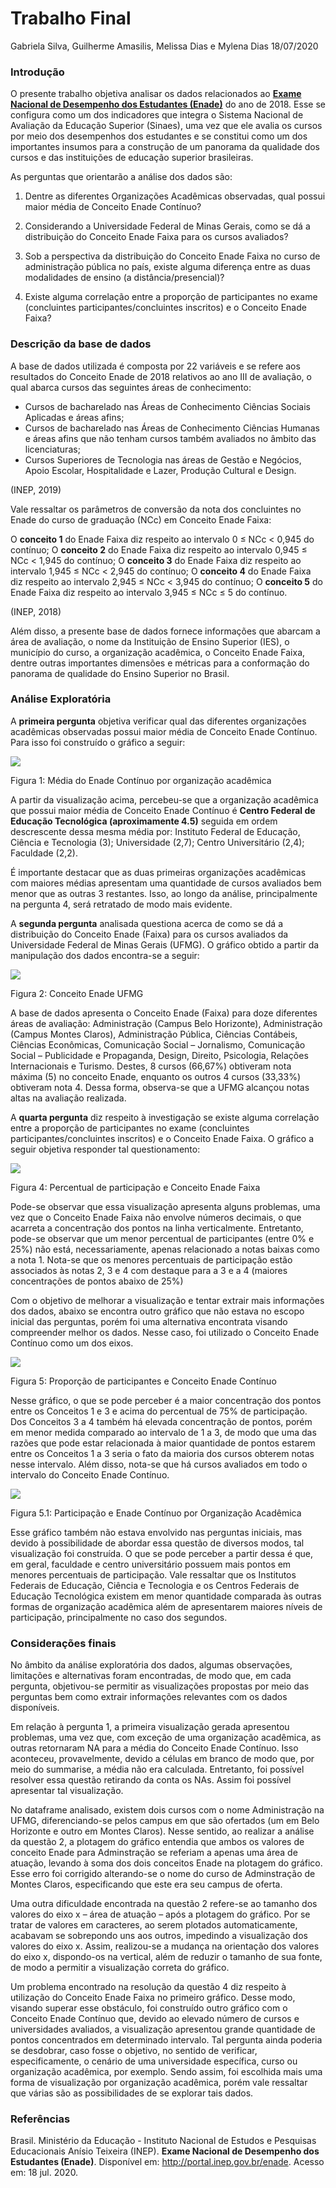 Trabalho Final
================
Gabriela Silva, Guilherme Amasilis, Melissa Dias e Mylena Dias
18/07/2020

### Introdução

O presente trabalho objetiva analisar os dados relacionados ao [**Exame
Nacional de Desempenho dos Estudantes
(Enade)**](http://portal.inep.gov.br/enade) do ano de 2018. Esse se
configura como um dos indicadores que integra o Sistema Nacional de
Avaliação da Educação Superior (Sinaes), uma vez que ele avalia os
cursos por meio dos desempenhos dos estudantes e se constitui como um
dos importantes insumos para a construção de um panorama da qualidade
dos cursos e das instituições de educação superior brasileiras.

As perguntas que orientarão a análise dos dados são:

1)  Dentre as diferentes Organizações Acadêmicas observadas, qual possui
    maior média de Conceito Enade Contínuo?

2)  Considerando a Universidade Federal de Minas Gerais, como se dá a
    distribuição do Conceito Enade Faixa para os cursos avaliados?

3)  Sob a perspectiva da distribuição do Conceito Enade Faixa no curso
    de administração pública no país, existe alguma diferença entre as
    duas modalidades de ensino (a distância/presencial)?

4)  Existe alguma correlação entre a proporção de participantes no exame
    (concluintes participantes/concluintes inscritos) e o Conceito Enade
    Faixa?

### Descrição da base de dados

A base de dados utilizada é composta por 22 variáveis e se refere aos
resultados do Conceito Enade de 2018 relativos ao ano III de avaliação,
o qual abarca cursos das seguintes áreas de conhecimento:

  - Cursos de bacharelado nas Áreas de Conhecimento Ciências Sociais
    Aplicadas e áreas afins;
  - Cursos de bacharelado nas Áreas de Conhecimento Ciências Humanas e
    áreas afins que não tenham cursos também avaliados no âmbito das
    licenciaturas;
  - Cursos Superiores de Tecnologia nas áreas de Gestão e Negócios,
    Apoio Escolar, Hospitalidade e Lazer, Produção Cultural e Design.

(INEP, 2019)

Vale ressaltar os parâmetros de conversão da nota dos concluintes no
Enade do curso de graduação (NCc) em Conceito Enade Faixa:

O **conceito 1** do Enade Faixa diz respeito ao intervalo 0 ≤ NCc \<
0,945 do contínuo; O **conceito 2** do Enade Faixa diz respeito ao
intervalo 0,945 ≤ NCc \< 1,945 do contínuo; O **conceito 3** do Enade
Faixa diz respeito ao intervalo 1,945 ≤ NCc \< 2,945 do contínuo; O
**conceito 4** do Enade Faixa diz respeito ao intervalo 2,945 ≤ NCc \<
3,945 do contínuo; O **conceito 5** do Enade Faixa diz respeito ao
intervalo 3,945 ≤ NCc ≤ 5 do contínuo.

(INEP, 2018)

Além disso, a presente base de dados fornece informações que abarcam a
área de avaliação, o nome da Instituição de Ensino Superior (IES), o
município do curso, a organização acadêmica, o Conceito Enade Faixa,
dentre outras importantes dimensões e métricas para a conformação do
panorama de qualidade do Ensino Superior no Brasil.

### Análise Exploratória

A **primeira pergunta** objetiva verificar qual das diferentes
organizações acadêmicas observadas possui maior média de Conceito
Enade Contínuo. Para isso foi construído o gráfico a seguir:

![](hw99-analise-viz-dados-grupo08_files/figure-gfm/organizaçãoacademica-1.png)<!-- -->

Figura 1: Média do Enade Contínuo por organização acadêmica

A partir da visualização acima, percebeu-se que a organização acadêmica
que possui maior média de Conceito Enade Contínuo é **Centro Federal de
Educação Tecnológica (aproximamente 4.5)** seguida em ordem descrescente
dessa mesma média por: Instituto Federal de Educação, Ciência e
Tecnologia (3); Universidade (2,7); Centro Universitário (2,4);
Faculdade (2,2).

É importante destacar que as duas primeiras organizações acadêmicas com
maiores médias apresentam uma quantidade de cursos avaliados bem menor
que as outras 3 restantes. Isso, ao longo da análise, principalmente na
pergunta 4, será retratado de modo mais evidente.

A **segunda pergunta** analisada questiona acerca de como se dá a
distribuição do Conceito Enade (Faixa) para os cursos avaliados da
Universidade Federal de Minas Gerais (UFMG). O gráfico obtido a partir
da manipulação dos dados encontra-se a seguir:

![](hw99-analise-viz-dados-grupo08_files/figure-gfm/pergunta2-1.png)<!-- -->

Figura 2: Conceito Enade UFMG

A base de dados apresenta o Conceito Enade (Faixa) para doze diferentes
áreas de avaliação: Administração (Campus Belo Horizonte),
Administração (Campus Montes Claros), Administração Pública, Ciências
Contábeis, Ciências Econômicas, Comunicação Social – Jornalismo,
Comunicação Social – Publicidade e Propaganda, Design, Direito,
Psicologia, Relações Internacionais e Turismo. Destes, 8 cursos (66,67%)
obtiveram nota máxima (5) no conceito Enade, enquanto os outros 4 cursos
(33,33%) obtiveram nota 4. Dessa forma, observa-se que a UFMG alcançou
notas altas na avaliação realizada.

A **quarta pergunta** diz respeito à investigação se existe alguma
correlação entre a proporção de participantes no exame (concluintes
participantes/concluintes inscritos) e o Conceito Enade Faixa. O gráfico
a seguir objetiva responder tal questionamento:

![](hw99-analise-viz-dados-grupo08_files/figure-gfm/pergunta4-1.png)<!-- -->

Figura 4: Percentual de participação e Conceito Enade Faixa

Pode-se observar que essa visualização apresenta alguns problemas, uma
vez que o Conceito Enade Faixa não envolve números decimais, o que
acarreta a concentração dos pontos na linha verticalmente. Entretanto,
pode-se observar que um menor percentual de participantes (entre 0% e
25%) não está, necessariamente, apenas relacionado a notas baixas como a
nota 1. Nota-se que os menores percentuais de participação estão
associados às notas 2, 3 e 4 com destaque para a 3 e a 4 (maiores
concentrações de pontos abaixo de 25%)

Com o objetivo de melhorar a visualização e tentar extrair mais
informações dos dados, abaixo se encontra outro gráfico que não estava
no escopo inicial das perguntas, porém foi uma alternativa encontrata
visando compreender melhor os dados. Nesse caso, foi utilizado o
Conceito Enade Contínuo como um dos eixos.

![](hw99-analise-viz-dados-grupo08_files/figure-gfm/pergunta4.1-1.png)<!-- -->

Figura 5: Proporção de participantes e Conceito Enade Contínuo

Nesse gráfico, o que se pode perceber é a maior concentração dos pontos
entre os Conceitos 1 e 3 e acima do percentual de 75% de participação.
Dos Conceitos 3 a 4 também há elevada concentração de pontos, porém em
menor medida comparado ao intervalo de 1 a 3, de modo que uma das razões
que pode estar relacionada à maior quantidade de pontos estarem entre os
Conceitos 1 a 3 seria o fato da maioria dos cursos obterem notas nesse
intervalo. Além disso, nota-se que há cursos avaliados em todo o
intervalo do Conceito Enade Contínuo.

![](hw99-analise-viz-dados-grupo08_files/figure-gfm/pergunra4.2-1.png)<!-- -->

Figura 5.1: Participação e Enade Contínuo por Organização Acadêmica

Esse gráfico também não estava envolvido nas perguntas iniciais, mas
devido à possibilidade de abordar essa questão de diversos modos, tal
visualização foi construída. O que se pode perceber a partir dessa é
que, em geral, faculdade e centro universitário possuem mais pontos em
menores percentuais de participação. Vale ressaltar que os Institutos
Federais de Educação, Ciência e Tecnologia e os Centros Federais de
Educação Tecnológica existem em menor quantidade comparada às outras
formas de organização acadêmica além de apresentarem maiores níveis de
participação, principalmente no caso dos segundos.

### Considerações finais

No âmbito da análise exploratória dos dados, algumas observações,
limitações e alternativas foram encontradas, de modo que, em cada
pergunta, objetivou-se permitir as visualizações propostas por meio das
perguntas bem como extrair informações relevantes com os dados
disponíveis.

Em relação à pergunta 1, a primeira visualização gerada apresentou
problemas, uma vez que, com exceção de uma organização acadêmica, as
outras retornaram NA para a média do Conceito Enade Contínuo. Isso
aconteceu, provavelmente, devido a células em branco de modo que, por
meio do summarise, a média não era calculada. Entretanto, foi possível
resolver essa questão retirando da conta os NAs. Assim foi possível
apresentar tal visualização.

No dataframe analisado, existem dois cursos com o nome Administração na
UFMG, diferenciando-se pelos campus em que são ofertados (um em Belo
Horizonte e outro em Montes Claros). Nesse sentido, ao realizar a
análise da questão 2, a plotagem do gráfico entendia que ambos os
valores de conceito Enade para Adminstração se referiam a apenas uma
área de atuação, levando à soma dos dois conceitos Enade na plotagem do
gráfico. Esse erro foi corrigido alterando-se o nome do curso de
Adminstração de Montes Claros, especificando que este era seu campus de
oferta.

Uma outra dificuldade encontrada na questão 2 refere-se ao tamanho dos
valores do eixo x – área de atuação – após a plotagem do gráfico. Por se
tratar de valores em caracteres, ao serem plotados automaticamente,
acabavam se sobrepondo uns aos outros, impedindo a visualização dos
valores do eixo x. Assim, realizou-se a mudança na orientação dos
valores do eixo x, dispondo-os na vertical, além de reduzir o tamanho de
sua fonte, de modo a permitir a visualização correta do gráfico.

Um problema encontrado na resolução da questão 4 diz respeito à
utilização do Conceito Enade Faixa no primeiro gráfico. Desse modo,
visando superar esse obstáculo, foi construído outro gráfico com o
Conceito Enade Contínuo que, devido ao elevado número de cursos e
universidades avaliados, a visualização apresentou grande quantidade de
pontos concentrados em determinado intervalo. Tal pergunta ainda poderia
se desdobrar, caso fosse o objetivo, no sentido de verificar,
especificamente, o cenário de uma universidade específica, curso ou
organização acadêmica, por exemplo. Sendo assim, foi escolhida mais uma
forma de visualização por organização acadêmica, porém vale ressaltar
que várias são as possibilidades de se explorar tais dados.

### Referências

Brasil. Ministério da Educação - Instituto Nacional de Estudos e
Pesquisas Educacionais Anísio Teixeira (INEP). **Exame Nacional de
Desempenho dos Estudantes (Enade)**. Disponível em:
<http://portal.inep.gov.br/enade>. Acesso em: 18 jul. 2020.
